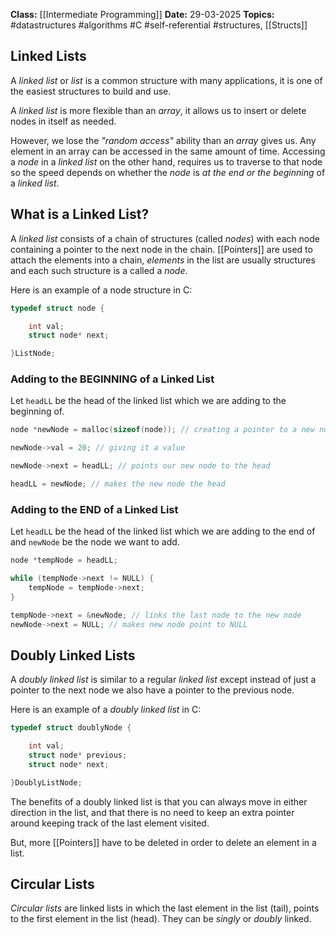 **Class:** [[Intermediate Programming]]
**Date:** 29-03-2025
**Topics:**  #datastructures #algorithms #C #self-referential #structures, [[Structs]]

## Linked Lists
A *linked list* or *list* is a common structure with many applications, it is one of the easiest structures to build and use.

A *linked list* is more flexible than an *array*, it allows us to insert or delete nodes in itself as needed.

However, we lose the *"random access"* ability than an *array* gives us. Any element in an array can be accessed in the same amount of time. Accessing a *node* in a *linked list* on the other hand, requires us to traverse to that node so the speed depends on whether the *node* is *at the end or the beginning* of a *linked list*.

## What is a Linked List?
A *linked list* consists of a chain of structures (called *nodes*) with each node containing a pointer to the next node in the chain. [[Pointers]] are used to attach the elements into a chain, *elements* in the list are usually structures and each such structure is a called a *node*.

Here is an example of a node structure in C:
```c 
typedef struct node {

	int val;
	struct node* next;

}ListNode;
```

### Adding to the BEGINNING of a Linked List
Let `headLL` be the head of the linked list which we are adding to the beginning of.
```C
node *newNode = malloc(sizeof(node)); // creating a pointer to a new node and allocating memory for it

newNode->val = 20; // giving it a value

newNode->next = headLL; // points our new node to the head

headLL = newNode; // makes the new node the head

```

### Adding to the END of a Linked List
Let `headLL` be the head of the linked list which we are adding to the end of and `newNode` be the node we want to add.
```C
node *tempNode = headLL; 

while (tempNode->next != NULL) {
	tempNode = tempNode->next;
}

tempNode->next = &newNode; // links the last node to the new node
newNode->next = NULL; // makes new node point to NULL

```

## Doubly Linked Lists
A *doubly linked list* is similar to a regular *linked list* except instead of just a pointer to the next node we also have a pointer to the previous node.

Here is an example of a *doubly linked list* in C:
```C
typedef struct doublyNode {

	int val;
	struct node* previous;
	struct node* next;

}DoublyListNode;
```

The benefits of a doubly linked list is that you can always move in either direction in the list, and that there is no need to keep an extra pointer around keeping track of the last element visited.

But, more [[Pointers]] have to be deleted in order to delete an element in a list.

## Circular Lists
*Circular lists* are linked lists in which the last element in the list (tail), points to the first element in the list (head). They can be *singly* or *doubly* linked.

